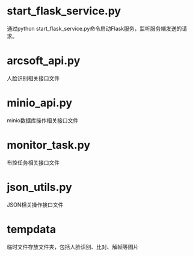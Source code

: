 # start_flask_service.py
通过python start_flask_service.py命令启动Flask服务，监听服务端发送的请求。
# arcsoft_api.py
人脸识别相关接口文件
# minio_api.py
minio数据库操作相关接口文件
# monitor_task.py
布控任务相关接口文件
# json_utils.py
JSON相关操作接口文件
# tempdata
临时文件存放文件夹，包括人脸识别、比对、解帧等图片